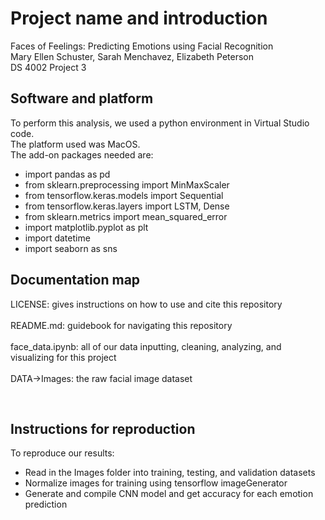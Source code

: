 # Project name and introduction
Faces of Feelings: Predicting Emotions using Facial Recognition<br>
Mary Ellen Schuster, Sarah Menchavez, Elizabeth Peterson<br>
DS 4002 Project 3<br>

## Software and platform
To perform this analysis, we used a python environment in Virtual Studio code.<br>
The platform used was MacOS.<br>
The add-on packages needed are: 
- import pandas as pd
- from sklearn.preprocessing import MinMaxScaler
- from tensorflow.keras.models import Sequential
- from tensorflow.keras.layers import LSTM, Dense
- from sklearn.metrics import mean_squared_error
- import matplotlib.pyplot as plt
- import datetime
- import seaborn as sns<br>

## Documentation map
LICENSE: gives instructions on how to use and cite this repository<br>
<br>
README.md: guidebook for navigating this repository<br>
<br>
face_data.ipynb: all of our data inputting, cleaning, analyzing, and visualizing for this project<br>
<br>
DATA->Images: the raw facial image dataset<br>

<br>

## Instructions for reproduction
To reproduce our results: <br>
- Read in the Images folder into training, testing, and validation datasets<br>
- Normalize images for training using tensorflow imageGenerator<br>
- Generate and compile CNN model and get accuracy for each emotion prediction <br>
